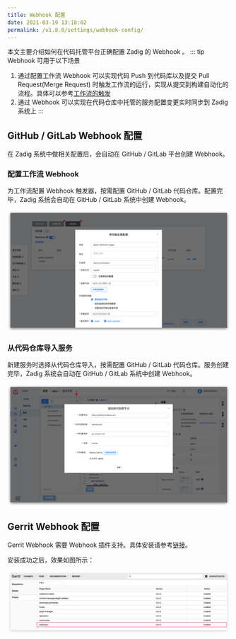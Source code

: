 ```yaml
---
title: Webhook 配置
date: 2021-03-19 13:18:02
permalink: /v1.8.0/settings/webhook-config/
---
```


本文主要介绍如何在代码托管平台正确配置 Zadig 的 Webhook 。
::: tip Webhook 可用于以下场景
1. 通过配置工作流 Webhook 可以实现代码 Push 到代码库以及提交 Pull Request(Merge Request) 时触发工作流的运行，实现从提交到构建自动化的流程。具体可以参考[工作流的触发](/v1.8.0/workflow/trigger/)<br>
2. 通过 Webhook 可以实现在代码仓库中托管的服务配置变更实时同步到 Zadig 系统上
:::

## GitHub / GitLab Webhook 配置

在 Zadig 系统中做相关配置后，会自动在 GitHub / GitLab 平台创建 Webhook。

### 配置工作流 Webhook

为工作流配置 Webhook 触发器，按需配置 GitHub / GitLab 代码仓库。配置完毕，Zadig 系统会自动在  GitHub / GitLab 系统中创建 Webhook。

![Webhook 配置](./_images/set_webhook_for_gitlab.png)

### 从代码仓库导入服务

新建服务时选择从代码仓库导入，按需配置 GitHub / GitLab 代码仓库。服务创建完毕，Zadig 系统会自动在 GitHub / GitLab 系统中创建 Webhook。

![Webhook 配置](./_images/set_webhook_for_gitlab_1.png)

## Gerrit Webhook 配置

Gerrit Webhook 需要 Webhook 插件支持。具体安装请参考[链接](https://gerrit-review.googlesource.com/Documentation/config-plugins.html#installation)。

安装成功之后，效果如图所示：

![workflow](./_images/gerrit_webhook_plugin.png)